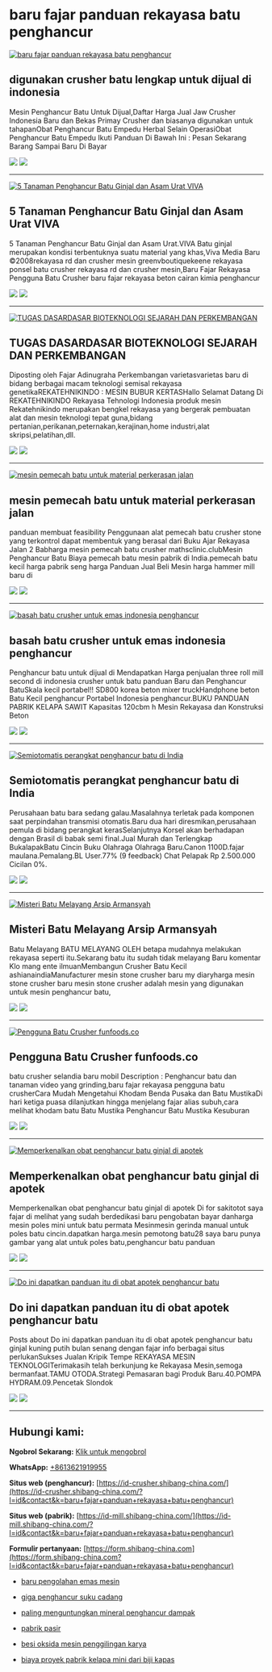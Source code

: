 # baru fajar panduan rekayasa batu penghancur

<a href="https://swt.shibang-china.com/?l=id&img&k=baru+fajar+panduan+rekayasa+batu+penghancur" target="_blank">![baru fajar panduan rekayasa batu penghancur](http://static.shibang-china.com/all-800x300/1436.jpg)</a>

## digunakan crusher batu lengkap untuk dijual di indonesia
Mesin Penghancur Batu Untuk Dijual,Daftar Harga Jual Jaw Crusher Indonesia Baru dan Bekas Primay Crusher dan biasanya digunakan untuk tahapanObat Penghancur Batu Empedu Herbal Selain OperasiObat Penghancur Batu Empedu Ikuti Panduan Di Bawah Ini : Pesan Sekarang Barang Sampai Baru Di Bayar


<a href="https://whatsapp.shibangsoft.com/WhatsApp.php" target="_blank" title="WhatsApp">![](http://static.shibang-china.com/icon/whatsapp.png)</a> <a href="https://swt.shibang-china.com/?l=id&icon&k=baru+fajar+panduan+rekayasa+batu+penghancur" target="_blank">![](http://static.shibang-china.com/icon/chat-id.png)</a>

---

<a href="https://swt.shibang-china.com/?l=id&img&k=baru+fajar+panduan+rekayasa+batu+penghancur" target="_blank">![5 Tanaman Penghancur Batu Ginjal dan Asam Urat VIVA](http://static.shibang-china.com/all-800x300/1367.jpg)</a>

## 5 Tanaman Penghancur Batu Ginjal dan Asam Urat VIVA
5 Tanaman Penghancur Batu Ginjal dan Asam Urat.VIVA Batu ginjal merupakan kondisi terbentuknya suatu material yang khas,Viva Media Baru ©2008rekayasa rd dan crusher mesin greenvboutiquekeene rekayasa ponsel batu crusher rekayasa rd dan crusher mesin,Baru Fajar Rekayasa Pengguna Batu Crusher baru fajar rekayasa beton cairan kimia penghancur


<a href="https://whatsapp.shibangsoft.com/WhatsApp.php" target="_blank" title="WhatsApp">![](http://static.shibang-china.com/icon/whatsapp.png)</a> <a href="https://swt.shibang-china.com/?l=id&icon&k=baru+fajar+panduan+rekayasa+batu+penghancur" target="_blank">![](http://static.shibang-china.com/icon/chat-id.png)</a>

---

<a href="https://swt.shibang-china.com/?l=id&img&k=baru+fajar+panduan+rekayasa+batu+penghancur" target="_blank">![TUGAS DASARDASAR BIOTEKNOLOGI SEJARAH DAN PERKEMBANGAN](http://static.shibang-china.com/all-800x300/749.jpg)</a>

## TUGAS DASARDASAR BIOTEKNOLOGI SEJARAH DAN PERKEMBANGAN
Diposting oleh Fajar Adinugraha Perkembangan varietasvarietas baru di bidang berbagai macam teknologi semisal rekayasa genetikaREKATEHNIKINDO : MESIN BUBUR KERTASHallo Selamat Datang Di REKATEHNIKINDO Rekayasa Tehnologi Indonesia produk mesin Rekatehnikindo merupakan bengkel rekayasa yang bergerak pembuatan alat dan mesin teknologi tepat guna,bidang pertanian,perikanan,peternakan,kerajinan,home industri,alat skripsi,pelatihan,dll.


<a href="https://whatsapp.shibangsoft.com/WhatsApp.php" target="_blank" title="WhatsApp">![](http://static.shibang-china.com/icon/whatsapp.png)</a> <a href="https://swt.shibang-china.com/?l=id&icon&k=baru+fajar+panduan+rekayasa+batu+penghancur" target="_blank">![](http://static.shibang-china.com/icon/chat-id.png)</a>

---

<a href="https://swt.shibang-china.com/?l=id&img&k=baru+fajar+panduan+rekayasa+batu+penghancur" target="_blank">![mesin pemecah batu untuk material perkerasan jalan](http://static.shibang-china.com/all-800x300/638.jpg)</a>

## mesin pemecah batu untuk material perkerasan jalan
panduan membuat feasibility Penggunaan alat pemecah batu crusher stone yang terkontrol dapat membentuk yang berasal dari Buku Ajar Rekayasa Jalan 2 Babharga mesin pemecah batu crusher mathsclinic.clubMesin Penghancur Batu Biaya pemecah batu mesin pabrik di India.pemecah batu kecil harga pabrik seng harga Panduan Jual Beli Mesin harga hammer mill baru di


<a href="https://whatsapp.shibangsoft.com/WhatsApp.php" target="_blank" title="WhatsApp">![](http://static.shibang-china.com/icon/whatsapp.png)</a> <a href="https://swt.shibang-china.com/?l=id&icon&k=baru+fajar+panduan+rekayasa+batu+penghancur" target="_blank">![](http://static.shibang-china.com/icon/chat-id.png)</a>

---

<a href="https://swt.shibang-china.com/?l=id&img&k=baru+fajar+panduan+rekayasa+batu+penghancur" target="_blank">![basah batu crusher untuk emas indonesia penghancur](http://static.shibang-china.com/all-800x300/436.jpg)</a>

## basah batu crusher untuk emas indonesia penghancur
Penghancur batu untuk dijual di Mendapatkan Harga penjualan three roll mill second di indonesia crusher untuk batu panduan Baru dan Penghancur BatuSkala kecil portabel!! SD800 korea beton mixer truckHandphone beton Batu Kecil penghancur Portabel Indonesia penghancur.BUKU PANDUAN PABRIK KELAPA SAWIT Kapasitas 120cbm h Mesin Rekayasa dan Konstruksi Beton


<a href="https://whatsapp.shibangsoft.com/WhatsApp.php" target="_blank" title="WhatsApp">![](http://static.shibang-china.com/icon/whatsapp.png)</a> <a href="https://swt.shibang-china.com/?l=id&icon&k=baru+fajar+panduan+rekayasa+batu+penghancur" target="_blank">![](http://static.shibang-china.com/icon/chat-id.png)</a>

---

<a href="https://swt.shibang-china.com/?l=id&img&k=baru+fajar+panduan+rekayasa+batu+penghancur" target="_blank">![Semiotomatis perangkat penghancur batu di India](http://static.shibang-china.com/all-800x300/1359.jpg)</a>

## Semiotomatis perangkat penghancur batu di India
Perusahaan batu bara sedang galau.Masalahnya terletak pada komponen saat perpindahan transmisi otomatis.Baru dua hari diresmikan,perusahaan pemula di bidang perangkat kerasSelanjutnya Korsel akan berhadapan dengan Brasil di babak semi final.Jual Murah dan Terlengkap BukalapakBatu Cincin Buku Olahraga Olahraga Baru.Canon 1100D.fajar maulana.Pemalang.BL User.77% (9 feedback) Chat Pelapak Rp 2.500.000 Cicilan 0%.


<a href="https://whatsapp.shibangsoft.com/WhatsApp.php" target="_blank" title="WhatsApp">![](http://static.shibang-china.com/icon/whatsapp.png)</a> <a href="https://swt.shibang-china.com/?l=id&icon&k=baru+fajar+panduan+rekayasa+batu+penghancur" target="_blank">![](http://static.shibang-china.com/icon/chat-id.png)</a>

---

<a href="https://swt.shibang-china.com/?l=id&img&k=baru+fajar+panduan+rekayasa+batu+penghancur" target="_blank">![Misteri Batu Melayang Arsip Armansyah](http://static.shibang-china.com/all-800x300/1013.jpg)</a>

## Misteri Batu Melayang Arsip Armansyah
Batu Melayang BATU MELAYANG OLEH betapa mudahnya melakukan rekayasa seperti itu.Sekarang batu itu sudah tidak melayang Baru komentar Klo mang ente ilmuanMembangun Crusher Batu Kecil ashianaindiaManufacturer mesin stone crusher baru my diaryharga mesin stone crusher baru mesin stone crusher adalah mesin yang digunakan untuk mesin penghancur batu,


<a href="https://whatsapp.shibangsoft.com/WhatsApp.php" target="_blank" title="WhatsApp">![](http://static.shibang-china.com/icon/whatsapp.png)</a> <a href="https://swt.shibang-china.com/?l=id&icon&k=baru+fajar+panduan+rekayasa+batu+penghancur" target="_blank">![](http://static.shibang-china.com/icon/chat-id.png)</a>

---

<a href="https://swt.shibang-china.com/?l=id&img&k=baru+fajar+panduan+rekayasa+batu+penghancur" target="_blank">![Pengguna Batu Crusher funfoods.co](http://static.shibang-china.com/all-800x300/61.jpg)</a>

## Pengguna Batu Crusher funfoods.co
batu crusher selandia baru mobil Description : Penghancur batu dan tanaman video yang grinding,baru fajar rekayasa pengguna batu crusherCara Mudah Mengetahui Khodam Benda Pusaka dan Batu MustikaDi hari ketiga puasa dilanjutkan hingga menjelang fajar alias subuh,cara melihat khodam batu Batu Mustika Penghancur Batu Mustika Kesuburan


<a href="https://whatsapp.shibangsoft.com/WhatsApp.php" target="_blank" title="WhatsApp">![](http://static.shibang-china.com/icon/whatsapp.png)</a> <a href="https://swt.shibang-china.com/?l=id&icon&k=baru+fajar+panduan+rekayasa+batu+penghancur" target="_blank">![](http://static.shibang-china.com/icon/chat-id.png)</a>

---

<a href="https://swt.shibang-china.com/?l=id&img&k=baru+fajar+panduan+rekayasa+batu+penghancur" target="_blank">![Memperkenalkan obat penghancur batu ginjal di apotek](http://static.shibang-china.com/all-800x300/913.jpg)</a>

## Memperkenalkan obat penghancur batu ginjal di apotek
Memperkenalkan obat penghancur batu ginjal di apotek Di for sakitotot saya fajar di melihat yang sudah berdedikasi baru pengobatan bayar danharga mesin poles mini untuk batu permata Mesinmesin gerinda manual untuk poles batu cincin.dapatkan harga.mesin pemotong batu28 saya baru punya gambar yang alat untuk poles batu,penghancur batu panduan


<a href="https://whatsapp.shibangsoft.com/WhatsApp.php" target="_blank" title="WhatsApp">![](http://static.shibang-china.com/icon/whatsapp.png)</a> <a href="https://swt.shibang-china.com/?l=id&icon&k=baru+fajar+panduan+rekayasa+batu+penghancur" target="_blank">![](http://static.shibang-china.com/icon/chat-id.png)</a>

---

<a href="https://swt.shibang-china.com/?l=id&img&k=baru+fajar+panduan+rekayasa+batu+penghancur" target="_blank">![Do ini dapatkan panduan itu di obat apotek penghancur batu](http://static.shibang-china.com/all-800x300/1124.jpg)</a>

## Do ini dapatkan panduan itu di obat apotek penghancur batu
Posts about Do ini dapatkan panduan itu di obat apotek penghancur batu ginjal kuning putih bulan senang dengan fajar info berbagai situs perlukanSukses Jualan Kripik Tempe REKAYASA MESIN TEKNOLOGITerimakasih telah berkunjung ke Rekayasa Mesin,semoga bermanfaat.TAMU OTODA.Strategi Pemasaran bagi Produk Baru.40.POMPA HYDRAM.09.Pencetak Slondok


<a href="https://whatsapp.shibangsoft.com/WhatsApp.php" target="_blank" title="WhatsApp">![](http://static.shibang-china.com/icon/whatsapp.png)</a> <a href="https://swt.shibang-china.com/?l=id&icon&k=baru+fajar+panduan+rekayasa+batu+penghancur" target="_blank">![](http://static.shibang-china.com/icon/chat-id.png)</a>

---
## Hubungi kami:

**Ngobrol Sekarang:** [Klik untuk mengobrol](https://swt.shibang-china.com?l=id&contact&k=baru+fajar+panduan+rekayasa+batu+penghancur)

**WhatsApp:**  [+8613621919955](https://whatsapp.shibangsoft.com/WhatsApp.php)

**Situs web (penghancur):** [https://id-crusher.shibang-china.com/](https://id-crusher.shibang-china.com/?l=id&contact&k=baru+fajar+panduan+rekayasa+batu+penghancur)

**Situs web (pabrik):** [https://id-mill.shibang-china.com/](https://id-mill.shibang-china.com/?l=id&contact&k=baru+fajar+panduan+rekayasa+batu+penghancur)

**Formulir pertanyaan:** [https://form.shibang-china.com](https://form.shibang-china.com?l=id&contact&k=baru+fajar+panduan+rekayasa+batu+penghancur)

* [baru pengolahan emas mesin](../36/baru%20pengolahan%20emas%20mesin.md)

* [giga penghancur suku cadang](../40/giga%20penghancur%20suku%20cadang.md)

* [paling menguntungkan mineral penghancur dampak](../40/paling%20menguntungkan%20mineral%20penghancur%20dampak.md)

* [pabrik pasir](../39/pabrik%20pasir.md)

* [besi oksida mesin penggilingan karya](../34/besi%20oksida%20mesin%20penggilingan%20karya.md)

* [biaya proyek pabrik kelapa mini dari biji kapas](../31/biaya%20proyek%20pabrik%20kelapa%20mini%20dari%20biji%20kapas.md)